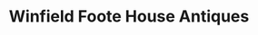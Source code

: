 ---
title: "Winfield Foote House Antiques"
url: /stratham/winfield-foote-house-antiques/
shop: Antiquitäten
---